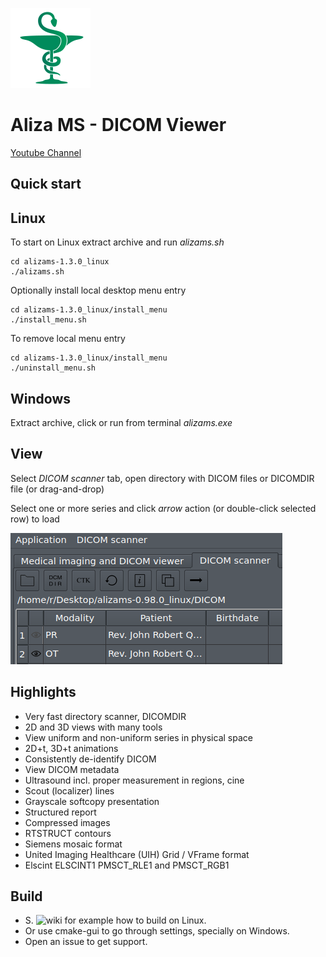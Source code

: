 ![Aliza MS](package/archive/usr/share/icons/hicolor/128x128/apps/alizams.png)

Aliza MS - DICOM Viewer
=======================

[Youtube Channel](https://www.youtube.com/channel/UCPGvoSYX7PC5XCp-81Q4MAg)

Quick start
-----------

Linux
-----

To start on Linux extract archive and run _alizams.sh_

```
cd alizams-1.3.0_linux
./alizams.sh
```

Optionally install local desktop menu entry

```
cd alizams-1.3.0_linux/install_menu
./install_menu.sh
```

To remove local menu entry

```
cd alizams-1.3.0_linux/install_menu
./uninstall_menu.sh
```

Windows
-------

Extract archive, click or run from terminal _alizams.exe_

View
----

Select _DICOM scanner_ tab, open directory with DICOM files or DICOMDIR file (or drag-and-drop)

Select one or more series and click _arrow_ action (or double-click selected row) to load


![Open](package/art/start0.png)


Highlights
----------

 * Very fast directory scanner, DICOMDIR
 * 2D and 3D views with many tools
 * View uniform and non-uniform series in physical space
 * 2D+t, 3D+t animations
 * Consistently de-identify DICOM
 * View DICOM metadata
 * Ultrasound incl. proper measurement in regions, cine
 * Scout (localizer) lines
 * Grayscale softcopy presentation
 * Structured report
 * Compressed images
 * RTSTRUCT contours
 * Siemens mosaic format
 * United Imaging Healthcare (UIH) Grid / VFrame format
 * Elscint ELSCINT1 PMSCT_RLE1 and PMSCT_RGB1


Build
-----

 * S. ![wiki](https://github.com/AlizaMedicalImaging/AlizaMS/wiki) for example how to build on Linux.
 * Or use cmake-gui to go through settings, specially on Windows.
 * Open an issue to get support.
